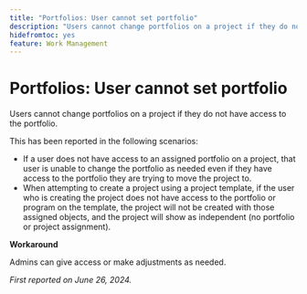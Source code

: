 ```yaml
---
title: "Portfolios: User cannot set portfolio"
description: "Users cannot change portfolios on a project if they do not have access to the portfolio."
hidefromtoc: yes
feature: Work Management
---
```


# Portfolios: User cannot set portfolio

Users cannot change portfolios on a project if they do not have access to the portfolio.

This has been reported in the following scenarios:

* If a user does not have access to an assigned portfolio on a project, that user is unable to change the portfolio as needed even if they have access to the portfolio they are trying to move the project to.
* When attempting to create a project using a project template, if the user who is creating the project does not have access to the portfolio or program on the template, the project will not be created with those assigned objects, and the project will show as independent (no portfolio or project assignment).

**Workaround**

Admins can give access or make adjustments as needed.

_First reported on June 26, 2024._
